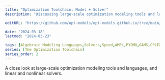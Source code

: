```yaml
---
title: "Optimization Toolchain: Model + Solver"
description: "Discussing large-scale optimization modeling tools and languages and their accompanying linear and nonlinear solvers."

editURL: "https://github.com/opt-models/opt-models.github.io/tree/main/content/compendium/toolchain-model-solver/index.md"

date: "2024-03-18"
lastmod: "2024-03-23"

tags: [Algebraic Modeling Languages,Solvers,Speed,AMPL,PYOMO,GAMS,CPLEX,Gurobi,HiGHS]
series: [The Optimization Toolchain]
series_order: 2
---
```


A close look at large-scale optimization modeling tools and languages, and linear and nonlinear solvers.
